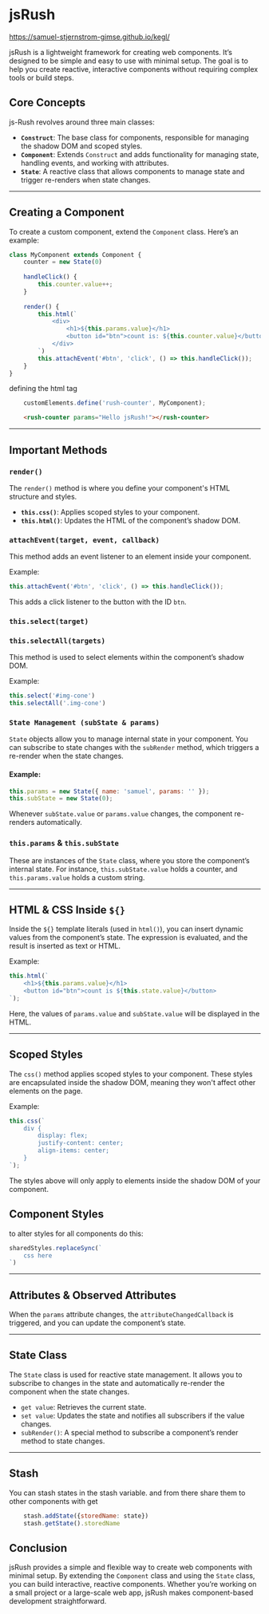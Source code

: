 # jsRush
https://samuel-stjernstrom-gimse.github.io/kegl/

jsRush is a lightweight framework for creating web components. It’s designed to be simple and easy to use with minimal setup. The goal is to help you create reactive, interactive components without requiring complex tools or build steps.

## **Core Concepts**

js-Rush revolves around three main classes:

- **`Construct`**: The base class for components, responsible for managing the shadow DOM and scoped styles.
- **`Component`**: Extends `Construct` and adds functionality for managing state, handling events, and working with attributes.
- **`State`**: A reactive class that allows components to manage state and trigger re-renders when state changes.
---

## **Creating a Component**

To create a custom component, extend the `Component` class. Here’s an example:

```js
class MyComponent extends Component {
    counter = new State(0)
    
    handleClick() {
        this.counter.value++;
    }
    
    render() {
        this.html(`
            <div>
                <h1>${this.params.value}</h1>
                <button id="btn">count is: ${this.counter.value}</button>
            </div>
        `)
        this.attachEvent('#btn', 'click', () => this.handleClick());
    }
}
```

defining the html tag

```js
    customElements.define('rush-counter', MyComponent);
```

```html
    <rush-counter params="Hello jsRush!"></rush-counter>

```

---

## **Important Methods**

### **`render()`**
The `render()` method is where you define your component's HTML structure and styles.

- **`this.css()`**: Applies scoped styles to your component.
- **`this.html()`**: Updates the HTML of the component’s shadow DOM.

### **`attachEvent(target, event, callback)`**
This method adds an event listener to an element inside your component. 

Example:
```js
this.attachEvent('#btn', 'click', () => this.handleClick());
```
This adds a click listener to the button with the ID `btn`.

### **`this.select(target)`**
### **`this.selectAll(targets)`**
This method is used to select elements within the component’s shadow DOM.

Example:
```js
this.select('#img-cone')
this.selectAll('.img-cone')
```

### **`State Management (subState & params)`**
`State` objects allow you to manage internal state in your component. You can subscribe to state changes with the `subRender` method, which triggers a re-render when the state changes.

#### Example:
```js
this.params = new State({ name: 'samuel', params: '' });
this.subState = new State(0);
```

Whenever `subState.value` or `params.value` changes, the component re-renders automatically.

### **`this.params` & `this.subState`**
These are instances of the `State` class, where you store the component’s internal state. For instance, `this.subState.value` holds a counter, and `this.params.value` holds a custom string.

---

## **HTML & CSS Inside `${}`**

Inside the `${}` template literals (used in `html()`), you can insert dynamic values from the component’s state. The expression is evaluated, and the result is inserted as text or HTML.

Example:
```js
this.html(`
    <h1>${this.params.value}</h1>
    <button id="btn">count is ${this.state.value}</button>
`);
```
Here, the values of `params.value` and `subState.value` will be displayed in the HTML.

---

## **Scoped Styles**

The `css()` method applies scoped styles to your component. These styles are encapsulated inside the shadow DOM, meaning they won't affect other elements on the page.

Example:
```js
this.css(`
    div {
        display: flex;
        justify-content: center;
        align-items: center;
    }
`);
```

The styles above will only apply to elements inside the shadow DOM of your component.


## **Component Styles**

to alter styles for all components do this:
```js
sharedStyles.replaceSync(`
    css here
`)
```
---

## **Attributes & Observed Attributes**

When the `params` attribute changes, the `attributeChangedCallback` is triggered, and you can update the component’s state.

---

## **State Class**

The `State` class is used for reactive state management. It allows you to subscribe to changes in the state and automatically re-render the component when the state changes.


- `get value`: Retrieves the current state.
- `set value`: Updates the state and notifies all subscribers if the value changes.
- `subRender()`: A special method to subscribe a component’s render method to state changes.

---
## **Stash**
You can stash states in the stash variable. and from there share them to other components with get
```js
    stash.addState({storedName: state})
    stash.getState().storedName
```



## **Conclusion**

jsRush provides a simple and flexible way to create web components with minimal setup. By extending the `Component` class and using the `State` class, you can build interactive, reactive components. Whether you’re working on a small project or a large-scale web app, jsRush makes component-based development straightforward.

